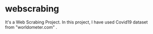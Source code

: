 # webscrabing
It's a Web Scrabing Project. In this project, I have used Covid19 dataset from "worldometer.com" . 
